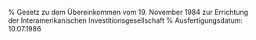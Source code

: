 % Gesetz zu dem Übereinkommen vom 19. November 1984 zur Errichtung der Interamerikanischen Investitionsgesellschaft
% Ausfertigungsdatum: 10.07.1986
 